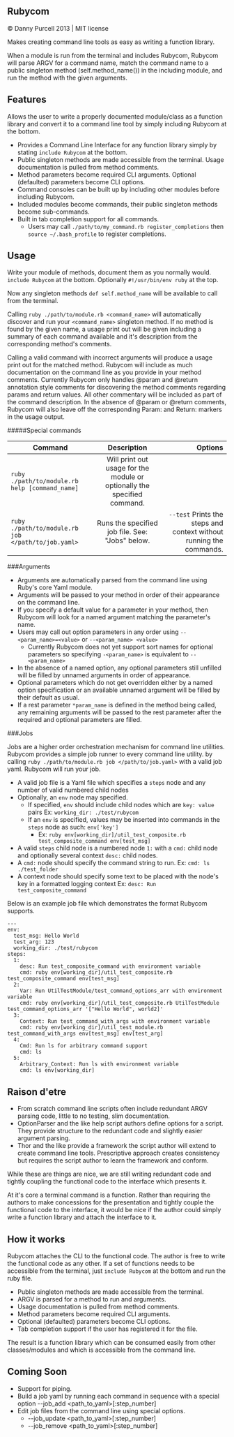 Rubycom
---------------

&copy; Danny Purcell 2013 | MIT license

Makes creating command line tools as easy as writing a function library.

When a module is run from the terminal and includes Rubycom, Rubycom will parse ARGV for a command name,
match the command name to a public singleton method (self.method_name()) in the including module, and run the method
with the given arguments.

Features
---------------

Allows the user to write a properly documented module/class as a function library and convert it to a command line tool
by simply including Rubycom at the bottom.

* Provides a Command Line Interface for any function library simply by stating `include Rubycom` at the bottom.
* Public singleton methods are made accessible from the terminal. Usage documentation is pulled from method comments.
* Method parameters become required CLI arguments. Optional (defaulted) parameters become CLI options.
* Command consoles can be built up by including other modules before including Rubycom.
* Included modules become commands, their public singleton methods become sub-commands.
* Built in tab completion support for all commands.
    * Users may call `./path/to/my_command.rb register_completions` then `source ~/.bash_profile` to register completions.

Usage
---------------

Write your module of methods, document them as you normally would. `include Rubycom` at the bottom.
Optionally `#!/usr/bin/env ruby` at the top.

Now any singleton methods `def self.method_name` will be available to call from the terminal.

Calling `ruby ./path/to/module.rb <command_name>` will automatically discover and run your `<command_name>` singleton method.
If no method is found by the given name, a usage print out will be given including a summary of each command available
and it's description from the corresponding method's comments.

Calling a valid command with incorrect arguments will produce a usage print out for the matched method.
Rubycom will include as much documentation on the command line as you provide in your method comments. Currently Rubycom
only handles @param and @return annotation style comments for discovering the method comments regarding params and return values.
All other commentary will be included as part of the command description. In the absence of @param or @return comments,
Rubycom will also leave off the corresponding Param: and Return: markers in the usage output.

#####Special commands

| Command | Description | Options |
| ------- |:-----------:| -------:|
| `ruby ./path/to/module.rb help [command_name]` | Will print out usage for the module or optionally the specified command.||
| `ruby ./path/to/module.rb job </path/to/job.yaml>` | Runs the specified job file. See: "Jobs" below. | `--test` Prints the steps and context without running the commands. |


###Arguments

* Arguments are automatically parsed from the command line using Ruby's core Yaml module.
* Arguments will be passed to your method in order of their appearance on the command line.
* If you specify a default value for a parameter in your method, then Rubycom will look for a named argument matching
    the parameter's name.
* Users may call out option parameters in any order using `--<param_name>=<value>` or `--<param_name> <value>`
    * Currently Rubycom does not yet support sort names for optional parameters so specifying `-<param_name>`
        is equivalent to `--<param_name>`
* In the absence of a named option, any optional parameters still unfilled will be filled by unnamed arguments in
    order of appearance.
* Optional parameters which do not get overridden either by a named option specification or an available unnamed
    argument will be filled by their default as usual.
* If a rest parameter `*param_name` is defined in the method being called, any remaining arguments will be passed to the
    rest parameter after the required and optional parameters are filled.

###Jobs

Jobs are a higher order orchestration mechanism for command line utilities. Rubycom provides a simple job runner to every
command line utility. by calling `ruby ./path/to/module.rb job </path/to/job.yaml>` with a valid job yaml. Rubycom will
run your job.

* A valid job file is a Yaml file which specifies a `steps` node and any number of valid numbered child nodes
* Optionally, an `env` node may specified.
    * If specified, `env` should include child nodes which are `key: value` pairs Ex: `working_dir: ./test/rubycom`
    * If an `env` is specified, values may be inserted into commands in the `steps` node as such: `env['key']`
         * Ex: `ruby env[working_dir]/util_test_composite.rb test_composite_command env[test_msg]`
* A valid `steps` child node is a numbered node `1:` with a `cmd:` child node and optionally several context `desc:`
    child nodes.
* A `cmd:` node should specify the command string to run. Ex: `cmd: ls ./test_folder`
* A context node should specify some text to be placed with the node's key in a formatted
    logging context Ex: `desc: Run test_composite_command`

Below is an example job file which demonstrates the format Rubycom supports.

    ---
    env:
      test_msg: Hello World
      test_arg: 123
      working_dir: ./test/rubycom
    steps:
      1:
        desc: Run test_composite_command with environment variable
        cmd: ruby env[working_dir]/util_test_composite.rb test_composite_command env[test_msg]
      2:
        Var: Run UtilTestModule/test_command_options_arr with environment variable
        cmd: ruby env[working_dir]/util_test_composite.rb UtilTestModule test_command_options_arr '["Hello World", world2]'
      3:
        Context: Run test_command_with_args with environment variable
        cmd: ruby env[working_dir]/util_test_module.rb test_command_with_args env[test_msg] env[test_arg]
      4:
        Cmd: Run ls for arbitrary command support
        cmd: ls
      5:
        Arbitrary_Context: Run ls with environment variable
        cmd: ls env[working_dir]


Raison d'etre
---------------

* From scratch command line scripts often include redundant ARGV parsing code, little to no testing, slim documentation.
* OptionParser and the like help script authors define options for a script.
  They provide structure to the redundant code and slightly easier argument parsing.
* Thor and the like provide a framework the script author will extend to create command line tools.
  Prescriptive approach creates consistency but requires the script author to learn the framework and conform.

While these are things are nice, we are still writing redundant code and
tightly coupling the functional code to the interface which presents it.

At it's core a terminal command is a function. Rather than requiring the authors to make concessions for the presentation and
tightly couple the functional code to the interface, it would be nice if the author could simply write a function library
and attach the interface to it.

How it works
---------------
Rubycom attaches the CLI to the functional code. The author is free to write the functional code as any other.
If a set of functions needs to be accessible from the terminal, just `include Rubycom` at the bottom and run the ruby file.

* Public singleton methods are made accessible from the terminal.
* ARGV is parsed for a method to run and arguments.
* Usage documentation is pulled from method comments.
* Method parameters become required CLI arguments.
* Optional (defaulted) parameters become CLI options.
* Tab completion support if the user has registered it for the file.

The result is a function library which can be consumed easily from other classes/modules and which is accessible from the command line.

Coming Soon
---------------
* Support for piping.
* Build a job yaml by running each command in sequence with a special option --job_add <path_to_yaml>[:step_number]
* Edit job files from the command line using special options.
    * --job_update <path_to_yaml>[:step_number]
    * --job_remove <path_to_yaml>[:step_number]